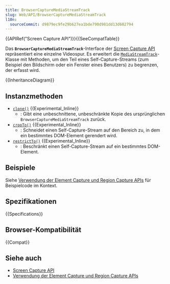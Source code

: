 ```yaml
---
title: BrowserCaptureMediaStreamTrack
slug: Web/API/BrowserCaptureMediaStreamTrack
l10n:
  sourceCommit: d9879ec9fe29b627ea1bde790d981dd13d602794
---
```


{{APIRef("Screen Capture API")}}{{SeeCompatTable}}

Das **`BrowserCaptureMediaStreamTrack`**-Interface der [Screen Capture API](/de/docs/Web/API/Screen_Capture_API) repräsentiert eine einzelne Videospur. Es erweitert die [`MediaStreamTrack`](/de/docs/Web/API/MediaStreamTrack)-Klasse mit Methoden, um den Teil eines Self-Capture-Streams (zum Beispiel den Bildschirm oder ein Fenster eines Benutzers) zu begrenzen, der erfasst wird.

{{InheritanceDiagram}}

## Instanzmethoden

- [`clone()`](/de/docs/Web/API/BrowserCaptureMediaStreamTrack/clone) {{Experimental_Inline}}
  - : Gibt eine unbeschnittene, unbeschränkte Kopie des ursprünglichen `BrowserCaptureMediaStreamTrack` zurück.
- [`cropTo()`](/de/docs/Web/API/BrowserCaptureMediaStreamTrack/cropTo) {{Experimental_Inline}}
  - : Schneidet einen Self-Capture-Stream auf den Bereich zu, in dem ein bestimmtes DOM-Element gerendert wird.
- [`restrictTo()`](/de/docs/Web/API/BrowserCaptureMediaStreamTrack/restrictTo) {{Experimental_Inline}}
  - : Beschränkt einen Self-Capture-Stream auf ein bestimmtes DOM-Element.

## Beispiele

Siehe [Verwendung der Element Capture und Region Capture APIs](/de/docs/Web/API/Screen_Capture_API/Element_Region_Capture) für Beispielcode im Kontext.

## Spezifikationen

{{Specifications}}

## Browser-Kompatibilität

{{Compat}}

## Siehe auch

- [Screen Capture API](/de/docs/Web/API/Screen_Capture_API)
- [Verwendung der Element Capture und Region Capture APIs](/de/docs/Web/API/Screen_Capture_API/Element_Region_Capture)
